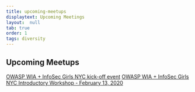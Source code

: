 ```yaml
---
title: upcoming-meetups
displaytext: Upcoming Meetings
layout:  null
tab: true
order: 1
tags: diversity
---
```



## Upcoming Meetups

[OWASP WIA + InfoSec Girls NYC kick-off event](https://www.meetup.com/womeninappsec/events/266965314/)
[OWASP WIA + InfoSec Girls NYC Introductory Workshop - February 13, 2020](https://www.meetup.com/womeninappsec/events/267940209/)
